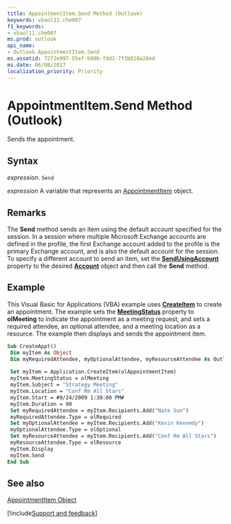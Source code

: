```yaml
---
title: AppointmentItem.Send Method (Outlook)
keywords: vbaol11.chm907
f1_keywords:
- vbaol11.chm907
ms.prod: outlook
api_name:
- Outlook.AppointmentItem.Send
ms.assetid: 72f2e997-55ef-b98b-fdd1-7f3b810a28ed
ms.date: 06/08/2017
localization_priority: Priority
---
```



# AppointmentItem.Send Method (Outlook)

Sends the appointment.


## Syntax

_expression_. `Send`

_expression_ A variable that represents an [AppointmentItem](./Outlook.AppointmentItem.md) object.


## Remarks

The  **Send** method sends an item using the default account specified for the session. In a session where multiple Microsoft Exchange accounts are defined in the profile, the first Exchange account added to the profile is the primary Exchange account, and is also the default account for the session. To specify a different account to send an item, set the **[SendUsingAccount](Outlook.AppointmentItem.SendUsingAccount.md)** property to the desired **[Account](Outlook.Account.md)** object and then call the **Send** method.


## Example

This Visual Basic for Applications (VBA) example uses  **[CreateItem](Outlook.Application.CreateItem.md)** to create an appointment. The example sets the **[MeetingStatus](Outlook.AppointmentItem.MeetingStatus.md)** property to **olMeeting** to indicate the appointment as a meeting request, and sets a required attendee, an optional attendee, and a meeting location as a resource. The example then displays and sends the appointment item.


```vb
Sub CreateAppt() 
 Dim myItem As Object 
 Dim myRequiredAttendee, myOptionalAttendee, myResourceAttendee As Outlook.Recipient 
 
 Set myItem = Application.CreateItem(olAppointmentItem) 
 myItem.MeetingStatus = olMeeting 
 myItem.Subject = "Strategy Meeting" 
 myItem.Location = "Conf Rm All Stars" 
 myItem.Start = #9/24/2009 1:30:00 PM# 
 myItem.Duration = 90 
 Set myRequiredAttendee = myItem.Recipients.Add("Nate Sun") 
 myRequiredAttendee.Type = olRequired 
 Set myOptionalAttendee = myItem.Recipients.Add("Kevin Kennedy") 
 myOptionalAttendee.Type = olOptional 
 Set myResourceAttendee = myItem.Recipients.Add("Conf Rm All Stars") 
 myResourceAttendee.Type = olResource 
 myItem.Display 
 myItem.Send 
End Sub
```


## See also


[AppointmentItem Object](Outlook.AppointmentItem.md)

[!include[Support and feedback](~/includes/feedback-boilerplate.md)]